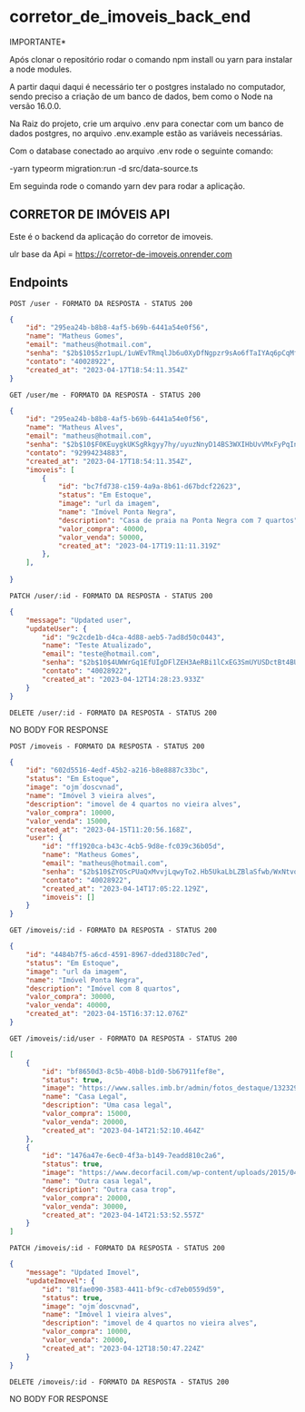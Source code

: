 # corretor_de_imoveis_back_end

IMPORTANTE*

Após clonar o repositório rodar o comando npm install ou yarn para instalar a node modules.

A partir daqui daqui é necessário ter o postgres instalado no computador, sendo preciso a criação de um banco de dados, bem como o Node na versão 16.0.0.

Na Raiz do projeto, crie um arquivo .env para conectar com um banco de dados postgres, no arquivo .env.example estão as variáveis necessárias.

Com o database conectado ao arquivo .env rode o seguinte comando:

-yarn typeorm migration:run -d src/data-source.ts

Em seguinda rode o comando yarn dev para rodar a aplicação.

## **CORRETOR DE IMÓVEIS API**

Este é o backend da aplicação do corretor de imoveis.

ulr base da Api = https://corretor-de-imoveis.onrender.com 

## **Endpoints**

`POST /user - FORMATO DA RESPOSTA - STATUS 200`

```json
{
	"id": "295ea24b-b8b8-4af5-b69b-6441a54e0f56",
	"name": "Matheus Gomes",
	"email": "matheus@hotmail.com",
	"senha": "$2b$10$5zr1upL/1uWEvTRmqlJb6u0XyDfNgpzr9sAo6fTaIYAq6pCqMfK0y",
	"contato": "40028922",
	"created_at": "2023-04-17T18:54:11.354Z"
}
```

`GET /user/me - FORMATO DA RESPOSTA - STATUS 200`

```json
{
	"id": "295ea24b-b8b8-4af5-b69b-6441a54e0f56",
	"name": "Matheus Alves",
	"email": "matheus@hotmail.com",
	"senha": "$2b$10$F0KEuygkUKSgRkgyy7hy/uyuzNnyD14BS3WXIHbUvVMxFyPqIn9s.",
	"contato": "92994234883",
	"created_at": "2023-04-17T18:54:11.354Z",
	"imoveis": [
		{
			"id": "bc7fd738-c159-4a9a-8b61-d67bdcf22623",
			"status": "Em Estoque",
			"image": "url da imagem",
			"name": "Imóvel Ponta Negra",
			"description": "Casa de praia na Ponta Negra com 7 quartos",
			"valor_compra": 40000,
			"valor_venda": 50000,
			"created_at": "2023-04-17T19:11:11.319Z"
		},
	],
	
}
```

`PATCH /user/:id - FORMATO DA RESPOSTA - STATUS 200`

```json
{
	"message": "Updated user",
	"updateUser": {
		"id": "9c2cde1b-d4ca-4d88-aeb5-7ad8d50c0443",
		"name": "Teste Atualizado",
		"email": "teste@hotmail.com",
		"senha": "$2b$10$4UWWrGq1EfUIgDFlZEH3AeRBi1lCxEG3SmUYUSDctBt4BUZGUDU9W",
		"contato": "40028922",
		"created_at": "2023-04-12T14:28:23.933Z"
	}
}
```

`DELETE /user/:id - FORMATO DA RESPOSTA - STATUS 200`

NO BODY FOR RESPONSE

`POST /imoveis - FORMATO DA RESPOSTA - STATUS 200`

```json
{
	"id": "602d5516-4edf-45b2-a216-b8e8887c33bc",
	"status": "Em Estoque",
	"image": "ojm´doscvnad",
	"name": "Imóvel 3 vieira alves",
	"description": "imovel de 4 quartos no vieira alves",
	"valor_compra": 10000,
	"valor_venda": 15000,
	"created_at": "2023-04-15T11:20:56.168Z",
	"user": {
		"id": "ff1920ca-b43c-4cb5-9d8e-fc039c36b05d",
		"name": "Matheus Gomes",
		"email": "matheus@hotmail.com",
		"senha": "$2b$10$ZYOScPUaQxMvvjLqwyTo2.Hb5UkaLbLZBlaSfwb/WxNtvoQy4ralm",
		"contato": "40028922",
		"created_at": "2023-04-14T17:05:22.129Z",
		"imoveis": []
	}
}
```

`GET /imoveis/:id - FORMATO DA RESPOSTA - STATUS 200`

```json
{
	"id": "4484b7f5-a6cd-4591-8967-dded3180c7ed",
	"status": "Em Estoque",
	"image": "url da imagem",
	"name": "Imóvel Ponta Negra",
	"description": "Imóvel com 8 quartos",
	"valor_compra": 30000,
	"valor_venda": 40000,
	"created_at": "2023-04-15T16:37:12.076Z"
}
```

`GET /imoveis/:id/user - FORMATO DA RESPOSTA - STATUS 200`

```json
[
	{
		"id": "bf8650d3-8c5b-40b8-b1d0-5b67911fef8e",
		"status": true,
		"image": "https://www.salles.imb.br/admin/fotos_destaque/13232908_1604013343248088_6302168264450648482_n.jpg",
		"name": "Casa Legal",
		"description": "Uma casa legal",
		"valor_compra": 15000,
		"valor_venda": 20000,
		"created_at": "2023-04-14T21:52:10.464Z"
	},
	{
		"id": "1476a47e-6ec0-4f3a-b149-7eadd810c2a6",
		"status": true,
		"image": "https://www.decorfacil.com/wp-content/uploads/2015/04/imagem-220.jpg",
		"name": "Outra casa legal",
		"description": "Outra casa trop",
		"valor_compra": 20000,
		"valor_venda": 30000,
		"created_at": "2023-04-14T21:53:52.557Z"
	}
]
```

`PATCH /imoveis/:id - FORMATO DA RESPOSTA - STATUS 200`

```json
{
	"message": "Updated Imovel",
	"updateImovel": {
		"id": "81fae090-3583-4411-bf9c-cd7eb0559d59",
		"status": true,
		"image": "ojm´doscvnad",
		"name": "Imóvel 1 vieira alves",
		"description": "imovel de 4 quartos no vieira alves",
		"valor_compra": 10000,
		"valor_venda": 20000,
		"created_at": "2023-04-12T18:50:47.224Z"
	}
}
```

`DELETE /imoveis/:id - FORMATO DA RESPOSTA - STATUS 200`

NO BODY FOR RESPONSE
